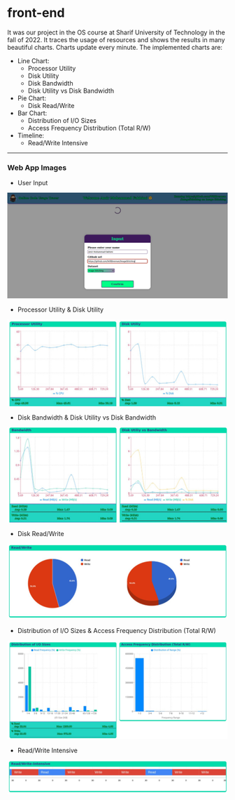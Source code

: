 # front-end
It was our project in the OS course at Sharif University of Technology in the fall of 2022. It traces the usage of resources and shows the results in many beautiful charts. Charts update every minute. The implemented charts are:
- Line Chart:
  - Processor Utility
  - Disk Utility
  - Disk Bandwidth
  - Disk Utility vs Disk Bandwidth
- Pie Chart:
  - Disk Read/Write
- Bar Chart:
  - Distribution of I/O Sizes
  - Access Frequency Distribution (Total R/W)
- Timeline:
  - Read/Write Intensive
---
### Web App Images
- User Input

![User input which contains his name, code URL and a select between datasets](https://github.com/Online-Code-Usage-Tracer/front-end/blob/57188c2e4826dd71cb819bf194e125df56378190/readme_assets/input.png)
- Processor Utility & Disk Utility

![Processor utility & disk utility charts](https://github.com/Online-Code-Usage-Tracer/front-end/blob/57188c2e4826dd71cb819bf194e125df56378190/readme_assets/1.jpeg)
- Disk Bandwidth & Disk Utility vs Disk Bandwidth

![Disk bandwidth & disk utility charts](https://github.com/Online-Code-Usage-Tracer/front-end/blob/57188c2e4826dd71cb819bf194e125df56378190/readme_assets/2.jpeg)
- Disk Read/Write

![Disk read/write charts. 2d and 3d pie charts.](https://github.com/Online-Code-Usage-Tracer/front-end/blob/57188c2e4826dd71cb819bf194e125df56378190/readme_assets/3.jpeg)
- Distribution of I/O Sizes & Access Frequency Distribution (Total R/W)

![Distribution of I/O sizes & access frequency distribution (total r/w)](https://github.com/Online-Code-Usage-Tracer/front-end/blob/57188c2e4826dd71cb819bf194e125df56378190/readme_assets/4.jpeg)
- Read/Write Intensive

![Read/Write intensive timeline](https://github.com/Online-Code-Usage-Tracer/front-end/blob/57188c2e4826dd71cb819bf194e125df56378190/readme_assets/5.jpeg)
